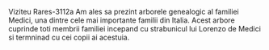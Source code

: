 Viziteu Rares-3112a
Am ales sa prezint arborele genealogic al familiei Medici, una dintre cele mai importante familii din Italia. Acest arbore cuprinde toti membrii familiei incepand cu strabunicul lui Lorenzo de Medici si termninad cu cei copii ai acestuia. 
